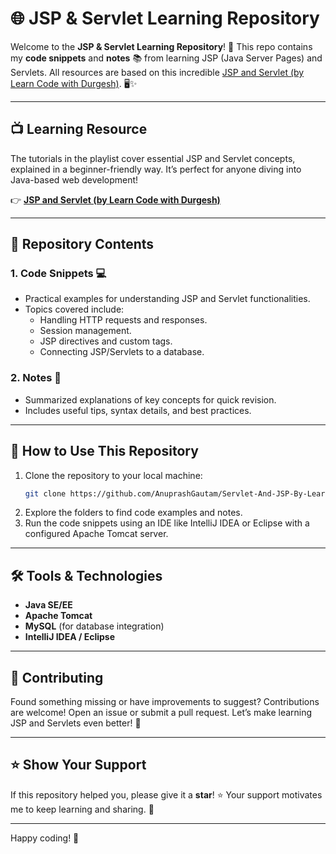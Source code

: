 # 🌐 JSP & Servlet Learning Repository

Welcome to the **JSP & Servlet Learning Repository**! 🎉 This repo contains my **code snippets** and **notes** 📚 from learning JSP (Java Server Pages) and Servlets. All resources are based on this incredible [JSP and Servlet (by Learn Code with Durgesh)](https://youtube.com/playlist?list=PL0zysOflRCel5BSXoslpfDawe8FyyOSZb&si=YFjga9yF-45Kfxhp). 🖥️✨

---

## 📺 Learning Resource

The tutorials in the playlist cover essential JSP and Servlet concepts, explained in a beginner-friendly way. It’s perfect for anyone diving into Java-based web development!

👉 **[JSP and Servlet (by Learn Code with Durgesh)](https://youtube.com/playlist?list=PL0zysOflRCel5BSXoslpfDawe8FyyOSZb&si=YFjga9yF-45Kfxhp)**

---

## 📂 Repository Contents

### 1. Code Snippets 💻

- Practical examples for understanding JSP and Servlet functionalities.
- Topics covered include:
  - Handling HTTP requests and responses.
  - Session management.
  - JSP directives and custom tags.
  - Connecting JSP/Servlets to a database.

### 2. Notes 📝

- Summarized explanations of key concepts for quick revision.
- Includes useful tips, syntax details, and best practices.

---

## 🚀 How to Use This Repository

1. Clone the repository to your local machine:
   ```bash
   git clone https://github.com/AnuprashGautam/Servlet-And-JSP-By-Learncode-With-Durgesh.git
   ```
2. Explore the folders to find code examples and notes.
3. Run the code snippets using an IDE like IntelliJ IDEA or Eclipse with a configured Apache Tomcat server.

---

## 🛠️ Tools & Technologies

- **Java SE/EE**
- **Apache Tomcat**
- **MySQL** (for database integration)
- **IntelliJ IDEA / Eclipse**

---

## 🤝 Contributing

Found something missing or have improvements to suggest? Contributions are welcome! Open an issue or submit a pull request. Let’s make learning JSP and Servlets even better! 🌟

---

## ⭐ Show Your Support

If this repository helped you, please give it a **star**! ⭐ Your support motivates me to keep learning and sharing. 🙌

---

Happy coding! 🚀